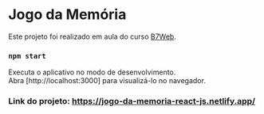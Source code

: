 # Jogo da Memória

Este projeto foi realizado em aula do curso [B7Web](https://b7web.com.br).

### `npm start`

Executa o aplicativo no modo de desenvolvimento.\
Abra [http://localhost:3000] para visualizá-lo no navegador.

### Link do projeto: https://jogo-da-memoria-react-js.netlify.app/
